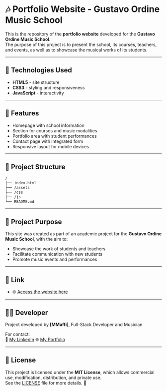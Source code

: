 # 🎶 Portfolio Website - Gustavo Ordine Music School

This is the repository of the **portfolio website** developed for the **Gustavo Ordine Music School**.  
The purpose of this project is to present the school, its courses, teachers, and events, as well as to showcase the musical works of its students.

---

## 🚀 Technologies Used

- **HTML5** - site structure  
- **CSS3** - styling and responsiveness  
- **JavaScript** - interactivity

---

## 📌 Features

- Homepage with school information  
- Section for courses and music modalities  
- Portfolio area with student performances  
- Contact page with integrated form  
- Responsive layout for mobile devices  

---

## 📂 Project Structure

```bash
/
├── index.html
├── /assets
├── /css
├── /js
└── README.md
```

---

## 🎯 Project Purpose

This site was created as part of an academic project for the **Gustavo Ordine Music School**, with the aim to:  
- Showcase the work of students and teachers  
- Facilitate communication with new students  
- Promote music events and performances  

---

## 🔗 Link

- 🌐 [Access the website here](https://link-website.com)  

---

## 👨‍🎓 Developer

Project developed by **[MMaffi]**, Full-Stack Developer and Musician.  

For contact:  
📧 [My LinkedIn](https://www.linkedin.com/in/mateus-maffi) 
🌐 [My Portfolio](https://mmaffi.github.io)  

---

## 📜 License

This project is licensed under the **MIT License**, which allows commercial use, modification, distribution, and private use.  
See the [LICENSE](./LICENSE) file for more details. 🎵